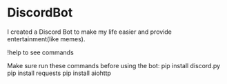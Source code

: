 # DiscordBot

I created a Discord Bot to make my life easier and provide entertainment(like memes).

!help to see commands

Make sure run these commands before using the bot:
pip install discord.py
pip install requests
pip install aiohttp